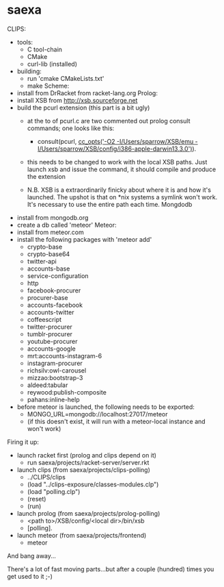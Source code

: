 # saexa

CLIPS:
- tools:
	- C tool-chain
	- CMake
	- curl-lib (installed)
- building:
	- run 'cmake CMakeLists.txt'
	- make
Scheme:
- install from DrRacket from racket-lang.org
Prolog:
- install XSB from http://xsb.sourceforge.net
- build the pcurl extension (this part is a bit ugly)
	- at the to of pcurl.c are two commented out prolog consult commands; one looks like this:
		- consult(pcurl, [cc_opts('-O2 -I/Users/sparrow/XSB/emu -I/Users/sparrow/XSB/config/i386-apple-darwin13.3.0')](#)).

	- this needs to be changed to work with the local XSB paths. Just launch xsb and issue the command, it should compile and produce the extension
	- N.B. XSB is a extraordinarily finicky about where it is and how it's launched. The upshot is that on \*nix systems a symlink won't work. It's necessary to use the entire path each time.
Mongdodb
- install from mongodb.org
- create a db called 'meteor'
Meteor:
- install from meteor.com
- install the following packages with 'meteor add'
	- crypto-base
	- crypto-base64
	- twitter-api
	- accounts-base
	- service-configuration
	- http
	- facebook-procurer
	- procurer-base
	- accounts-facebook
	- accounts-twitter
	- coffeescript
	- twitter-procurer
	- tumblr-procurer
	- youtube-procurer
	- accounts-google
	- mrt:accounts-instagram-6
	- instagram-procurer
	- richsilv:owl-carousel
	- mizzao:bootstrap-3
	- aldeed:tabular
	- reywood:publish-composite
	- pahans:inline-help
- before meteor is launched, the following needs to be exported:
	- MONGO\_URL=mongodb://localhost:27017/meteor
	- (if this doesn't exist, it will run with a meteor-local instance and won't work)

Firing it up:
- launch racket first (prolog and clips depend on it)
	- run saexa/projects/racket-server/server.rkt
- launch clips (from saexa/projects/clips-polling)
	- ../CLIPS/clips
	- (load "../clips-exposure/classes-modules.clp")
	- (load "polling.clp")
	- (reset)
	- (run)
- launch prolog (from saexa/projects/prolog-polling)
	- \<path to\>/XSB/config/\<local dir\>/bin/xsb
	- [polling].
- launch meteor (from saexa/projects/frontend)
	- meteor

And bang away...

There's a lot of fast moving parts...but after a couple (hundred) times you get used to it ;-)
